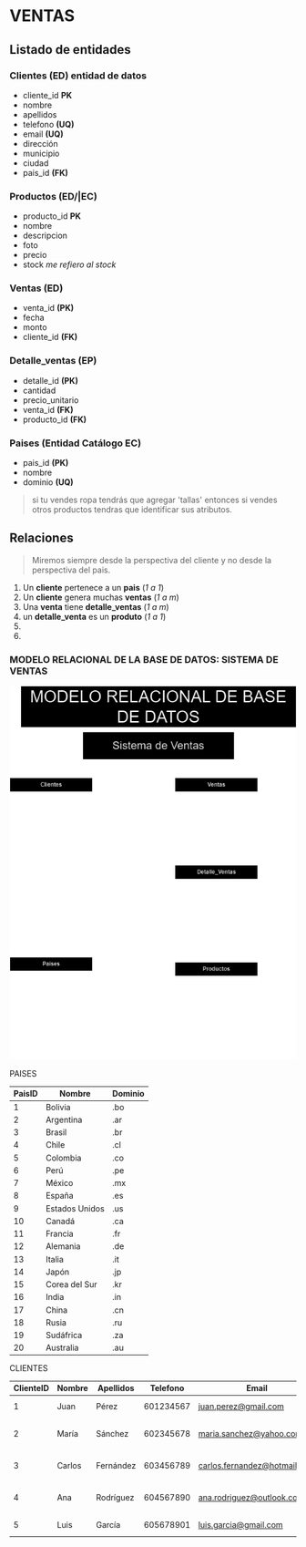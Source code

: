 




# VENTAS

## Listado de entidades

### Clientes  **(ED) entidad de datos**
- cliente_id **PK**
- nombre
- apellidos
- telefono **(UQ)**
- email **(UQ)**
- dirección
- municipio
- ciudad
- pais_id **(FK)** 


### Productos  **(ED/|EC)**
- producto_id **PK**
- nombre
- descripcion
- foto
- precio
- stock  _me refiero al stock_


### Ventas **(ED)**
- venta_id **(PK)**
- fecha 
- monto
- cliente_id **(FK)**

### Detalle_ventas **(EP)**
- detalle_id **(PK)**
- cantidad
- precio_unitario
- venta_id **(FK)**
- producto_id **(FK)**

### Paises **(Entidad Catálogo EC)**

- pais_id **(PK)**
- nombre
- dominio **(UQ)**


> si tu vendes ropa tendrás que agregar 'tallas' entonces si vendes otros productos tendras que identificar sus atributos.

## Relaciones   

> Miremos siempre desde la perspectiva del cliente y no desde la perspectiva del pais.

1. Un **cliente** pertenece a un **pais** (_1 a 1_)
1. Un **cliente** genera muchas **ventas**  (_1 a m_)
1. Una **venta** tiene **detalle_ventas** (_1 a m_)
1. un **detalle_venta** es un **produto** (_1 a 1_)
1. 
1. 


### MODELO RELACIONAL DE LA BASE DE DATOS: SISTEMA DE VENTAS

![foto](Ventas2.drawio.png)







PAISES

| PaisID | Nombre           | Dominio  |
|--------|-------------------|----------|
| 1      | Bolivia           | .bo      |
| 2      | Argentina         | .ar      |
| 3      | Brasil            | .br      |
| 4      | Chile             | .cl      |
| 5      | Colombia          | .co      |
| 6      | Perú              | .pe      |
| 7      | México            | .mx      |
| 8      | España            | .es      |
| 9      | Estados Unidos    | .us      |
| 10     | Canadá            | .ca      |
| 11     | Francia           | .fr      |
| 12     | Alemania          | .de      |
| 13     | Italia            | .it      |
| 14     | Japón             | .jp      |
| 15     | Corea del Sur     | .kr      |
| 16     | India             | .in      |
| 17     | China             | .cn      |
| 18     | Rusia             | .ru      |
| 19     | Sudáfrica         | .za      |
| 20     | Australia         | .au      |


CLIENTES

| ClienteID | Nombre         | Apellidos         | Telefono     | Email                        | Direccion                    | Municipio     | Departamento | PaisID |
|-----------|----------------|-------------------|--------------|----------------------        |-------------------------     |---------------|--------------|--------|
| 1         | Juan           | Pérez             | 601234567    | juan.perez@gmail.com         | Av. 16 de Julio 123          | Viacha        | La Paz       | 1      |
| 2         | María          | Sánchez           | 602345678    | maria.sanchez@yahoo.com      | C. Los Andes 456             | El Alto       | La Paz       | 1      |
| 3         | Carlos         | Fernández         | 603456789    | carlos.fernandez@hotmail.com | Av. Ballivián 789            | La Paz        | La Paz       | 1      |
| 4         | Ana            | Rodríguez         | 604567890    | ana.rodriguez@outlook.com    | C. Juan de la Riva 101       | El Alto       | La Paz       | 1      |
| 5         | Luis           | García            | 605678901    | luis.garcia@gmail.com        | C. Murillo 202               | Viacha        | La Paz       | 1      |
